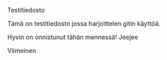 Testitiedosto

Tämä on testitiedosto jossa harjoittelen gitin käyttöä.

Hyvin on onnistunut tähän mennessä!
Jeejee

Viimeinen 
